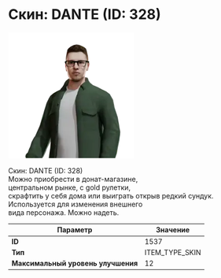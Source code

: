 # Скин: DANTE (ID: 328)

![Item Image](../img/1537.webp?raw=true)

Скин: DANTE (ID: 328)<br>Можно приобрести в донат-магазине,<br>центральном рынке, с gold рулетки,<br>скрафтить у себя дома или выиграть открыв редкий сундук.<br>Используется для изменения внешнего<br>вида персонажа. Можно надеть.


| Параметр | Значение |
|----------|----------|
| **ID** | 1537 |
| **Тип** | ITEM_TYPE_SKIN |
| **Максимальный уровень улучшения** | 12 |

